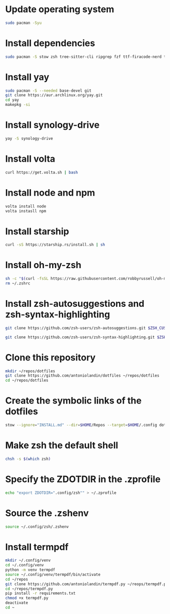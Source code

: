 # Update operating system 
```bash
sudo pacman -Syu
```

# Install dependencies
```bash
sudo pacman -S stow zsh tree-sitter-cli ripgrep fzf ttf-firacode-nerd tldr p7zip unzip go neovim python-neovim 
```

# Install yay
```bash
sudo pacman -S --needed base-devel git
git clone https://aur.archlinux.org/yay.git
cd yay
makepkg -si
```

# Install synology-drive
```bash
yay -S synology-drive 
```

# Install volta
```bash
curl https://get.volta.sh | bash
```

# Install node and npm
```bash
volta install node
volta instasll npm
```

# Install starship
```bash
curl -sS https://starship.rs/install.sh | sh
```

# Install oh-my-zsh
```bash
sh -c "$(curl -fsSL https://raw.githubusercontent.com/robbyrussell/oh-my-zsh/master/tools/install.sh)"
rm ~/.zshrc
```

# Install zsh-autosuggestions and zsh-syntax-highlighting
```bash
git clone https://github.com/zsh-users/zsh-autosuggestions.git $ZSH_CUSTOM/plugins/zsh-autosuggestions

git clone https://github.com/zsh-users/zsh-syntax-highlighting.git $ZSH_CUSTOM/plugins/zsh-syntax-highlighting
```

# Clone this repository
```bash
mkdir ~/repos/dotfiles
git clone https://github.com/antoniolandin/dotfiles ~/repos/dotfiles
cd ~/repos/dotfiles
```

# Create the symbolic links of the dotfiles
```bash
stow --ignore="INSTALL.md" --dir=$HOME/Repos --target=$HOME/.config dotfiles
```

# Make zsh the default shell
```bash
chsh -s $(which zsh)
```

# Specify the ZDOTDIR in the .zprofile
```bash
echo "export ZDOTDIR=".config/zsh"" > ~/.zprofile
```

# Source the .zshenv
```bash
source ~/.config/zsh/.zshenv
```

# Install termpdf
```bash
mkdir ~/.config/venv
cd ~/.config/venv
python -m venv termpdf
source ~/.config/venv/termpdf/bin/activate
cd ~/repos
git clone https://github.com/antoniolandin/termpdf.py ~/reops/termpdf.py
cd ~/repos/termpdf.py
pip install -r requirements.txt
chmod +x termpdf.py
deactivate
cd ~
```
